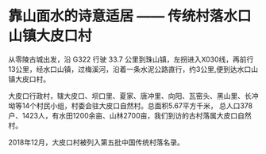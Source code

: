 # 靠山面水的诗意适居 —— 传统村落水口山镇大皮口村

从零陵古城出发，沿 G322 行驶 33.7 公里到珠山镇，左拐进入X030线，再前行13公里，经水口山镇，过梅溪河，沿着一条水泥公路直行，约3公里,便到达水口山镇大皮口村。

大皮口行政村，辖大皮口、坝口里、夏家、唐冲里、向阳、瓦窑头、黑山里、长冲坳等14个村民小组，村委会驻大皮口自然村。总面积5.67平方千米，
总人口378户、1423人，有水田1200余亩、山林2700亩，我们到访的古村落属大皮口自然村。

2018年12月，大皮口村被列入第五批中国传统村落名录。

<!--@include: chapter-01.md -->

<!--@include: chapter-02.md -->

<!--@include: chapter-03.md -->

<!--@include: chapter-04.md -->

<!--@include: chapter-05.md -->

<!--@include: chapter-06.md -->

<!--@include: chapter-07.md -->

<!--@include: chapter-08.md -->
